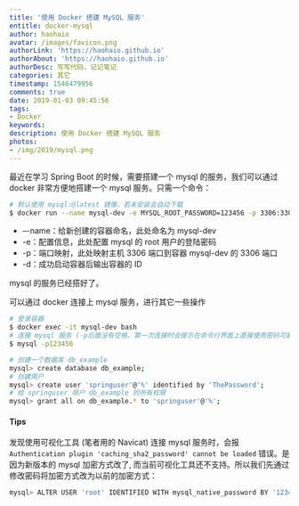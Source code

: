 ```yaml
---
title: '使用 Docker 搭建 MySQL 服务'
entitle: docker-mysql
author: haohaio
avatar: /images/favicon.png
authorLink: 'https://haohaio.github.io'
authorAbout: 'https://haohaio.github.io'
authorDesc: 写写代码，记记笔记
categories: 其它
timestamp: 1546479956
comments: true
date: 2019-01-03 09:45:56
tags:
- Docker
keywords:
description: 使用 Docker 搭建 MySQL 服务
photos:
- /img/2019/mysql.png
---
```


最近在学习 Spring Boot 的时候，需要搭建一个 mysql 的服务，我们可以通过 docker 非常方便地搭建一个 mysql 服务。只需一个命令：

```bash
# 默认使用 mysql:@latest 镜像，若未安装会自动下载
$ docker run --name mysql-dev -e MYSQL_ROOT_PASSWORD=123456 -p 3306:3306 -d mysql
```

- –-name：给新创建的容器命名，此处命名为 mysql-dev
- -e：配置信息，此处配置 mysql 的 root 用户的登陆密码
- -p：端口映射，此处映射主机 3306 端口到容器 mysql-dev 的 3306 端口
- -d：成功启动容器后输出容器的 ID

mysql 的服务已经搭好了。

可以通过 docker 连接上 mysql 服务，进行其它一些操作

```bash
# 登录容器
$ docker exec -it mysql-dev bash
# 连接 mysql 服务 (-p后面没有空格。第一次连接时会提示在命令行界面上直接使用密码可能不安全)
$ mysql -p123456
```

```bash
# 创建一个数据库 db_example
mysql> create database db_example;
# 创建用户
mysql> create user 'springuser'@'%' identified by 'ThePassword';
# 给 springuser 用户 db_example 的所有权限
mysql> grant all on db_example.* to 'springuser'@'%';
```

#### Tips

发现使用可视化工具 (笔者用的 Navicat) 连接 mysql 服务时，会报 `Authentication plugin 'caching_sha2_password' cannot be loaded` 错误。是因为新版本的 mysql 加密方式改了, 而当前可视化工具还不支持。所以我们先通过修改密码将加密方式改为以前的加密方式：

```bash
mysql> ALTER USER 'root' IDENTIFIED WITH mysql_native_password BY '123456';
```